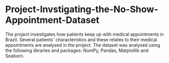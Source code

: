 # Project-Invstigating-the-No-Show-Appointment-Dataset
The project investigates how patients keep up with medical appointments in Brazil. Several patients' characteristics and these relates to their medical appointments are analysed in the project. The dataset was analysed using the following libraries and packages: NumPy, Pandas, Matplotlib and Seaborn.
